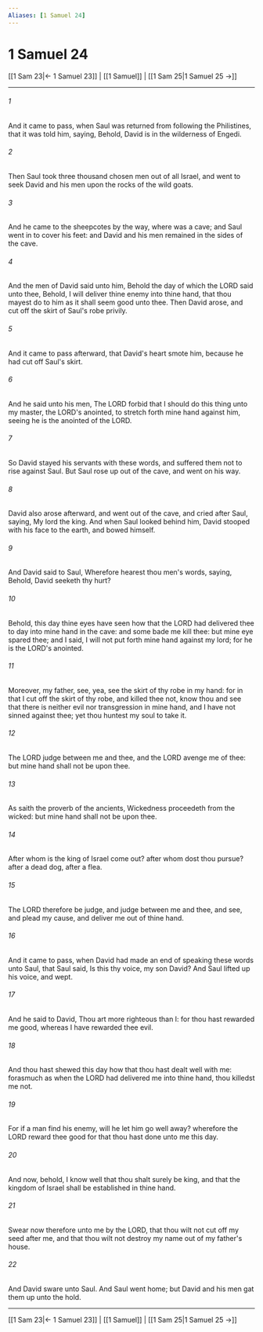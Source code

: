 ```yaml
---
Aliases: [1 Samuel 24]
---
```

# 1 Samuel 24

[[1 Sam 23|← 1 Samuel 23]] | [[1 Samuel]] | [[1 Sam 25|1 Samuel 25 →]]
***



###### 1 
And it came to pass, when Saul was returned from following the Philistines, that it was told him, saying, Behold, David is in the wilderness of Engedi. 

###### 2 
Then Saul took three thousand chosen men out of all Israel, and went to seek David and his men upon the rocks of the wild goats. 

###### 3 
And he came to the sheepcotes by the way, where was a cave; and Saul went in to cover his feet: and David and his men remained in the sides of the cave. 

###### 4 
And the men of David said unto him, Behold the day of which the LORD said unto thee, Behold, I will deliver thine enemy into thine hand, that thou mayest do to him as it shall seem good unto thee. Then David arose, and cut off the skirt of Saul's robe privily. 

###### 5 
And it came to pass afterward, that David's heart smote him, because he had cut off Saul's skirt. 

###### 6 
And he said unto his men, The LORD forbid that I should do this thing unto my master, the LORD's anointed, to stretch forth mine hand against him, seeing he is the anointed of the LORD. 

###### 7 
So David stayed his servants with these words, and suffered them not to rise against Saul. But Saul rose up out of the cave, and went on his way. 

###### 8 
David also arose afterward, and went out of the cave, and cried after Saul, saying, My lord the king. And when Saul looked behind him, David stooped with his face to the earth, and bowed himself. 

###### 9 
And David said to Saul, Wherefore hearest thou men's words, saying, Behold, David seeketh thy hurt? 

###### 10 
Behold, this day thine eyes have seen how that the LORD had delivered thee to day into mine hand in the cave: and some bade me kill thee: but mine eye spared thee; and I said, I will not put forth mine hand against my lord; for he is the LORD's anointed. 

###### 11 
Moreover, my father, see, yea, see the skirt of thy robe in my hand: for in that I cut off the skirt of thy robe, and killed thee not, know thou and see that there is neither evil nor transgression in mine hand, and I have not sinned against thee; yet thou huntest my soul to take it. 

###### 12 
The LORD judge between me and thee, and the LORD avenge me of thee: but mine hand shall not be upon thee. 

###### 13 
As saith the proverb of the ancients, Wickedness proceedeth from the wicked: but mine hand shall not be upon thee. 

###### 14 
After whom is the king of Israel come out? after whom dost thou pursue? after a dead dog, after a flea. 

###### 15 
The LORD therefore be judge, and judge between me and thee, and see, and plead my cause, and deliver me out of thine hand. 

###### 16 
And it came to pass, when David had made an end of speaking these words unto Saul, that Saul said, Is this thy voice, my son David? And Saul lifted up his voice, and wept. 

###### 17 
And he said to David, Thou art more righteous than I: for thou hast rewarded me good, whereas I have rewarded thee evil. 

###### 18 
And thou hast shewed this day how that thou hast dealt well with me: forasmuch as when the LORD had delivered me into thine hand, thou killedst me not. 

###### 19 
For if a man find his enemy, will he let him go well away? wherefore the LORD reward thee good for that thou hast done unto me this day. 

###### 20 
And now, behold, I know well that thou shalt surely be king, and that the kingdom of Israel shall be established in thine hand. 

###### 21 
Swear now therefore unto me by the LORD, that thou wilt not cut off my seed after me, and that thou wilt not destroy my name out of my father's house. 

###### 22 
And David sware unto Saul. And Saul went home; but David and his men gat them up unto the hold.

***
[[1 Sam 23|← 1 Samuel 23]] | [[1 Samuel]] | [[1 Sam 25|1 Samuel 25 →]]
